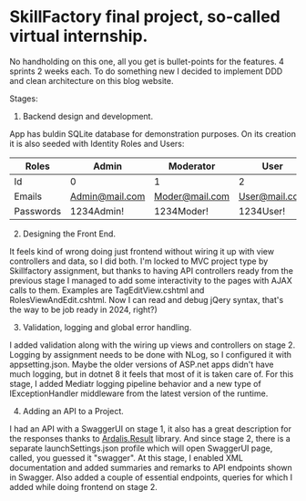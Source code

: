 # SkillFactory final project, so-called virtual internship.
No handholding on this one, all you get is bullet-points for the features.
4 sprints 2 weeks each.
To do something new I decided to implement DDD and clean architecture on this blog website.

Stages:
1. Backend design and development.

App has buldin SQLite database for demonstration purposes. On its creation it is also seeded with Identity Roles and Users:

| Roles      | Admin          | Moderator      | User          |
|------------|----------------|----------------|---------------|
| Id         | 0              | 1              | 2             |
| Emails     | Admin@mail.com | Moder@mail.com | User@mail.com |
| Passwords  | 1234Admin!     | 1234Moder!     | 1234User!     |

2. Designing the Front End.

It feels kind of wrong doing just frontend without wiring it up with view controllers and data, so I did both.
I'm locked to MVC project type by Skillfactory assignment, but thanks to having API controllers ready from the
previous stage I managed to add some interactivity to the pages with AJAX calls to them.
Examples are TagEditView.cshtml and RolesViewAndEdit.cshtml.
Now I can read and debug jQery syntax, that's the way to be job ready in 2024, right?)

3. Validation, logging and global error handling.

I added validation along with the wiring up views and controllers on stage 2.
Logging by assignment needs to be done with NLog, so I configured it with appsetting.json.
Maybe the older versions of ASP.net apps didn't have much logging, but in dotnet 8 it feels that most of it is taken care of.
For this stage, I added Mediatr logging pipeline behavior
and a new type of IExceptionHandler middleware from the latest version of the runtime.

4. Adding an API to a Project.

I had an API with a SwaggerUI on stage 1, it also has a great description for the responses thanks to [Ardalis.Result](https://github.com/ardalis/Result) library. And since stage 2, there is a separate launchSettings.json profile which will open SwaggerUI page, called, you guessed it "swagger".
At this stage, I enabled XML documentation and added summaries and remarks to API endpoints shown in Swagger.
Also added a couple of essential endpoints, queries for which I added while doing frontend on stage 2.